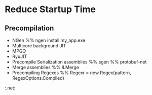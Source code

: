 # Reduce Startup Time

## Precompilation
* NGen
%% ngen install my_app.exe
* Multicore background JIT
* MPGO
* RyuJIT
* Precompile Serialization assemblies
%% sgen
%% protobuf-net
* Merge assemblies
%% ILMerge
* Precompiling Regexes
%% Regexr = new Regex(pattern, RegexOptions.Compiled)


:.net:

